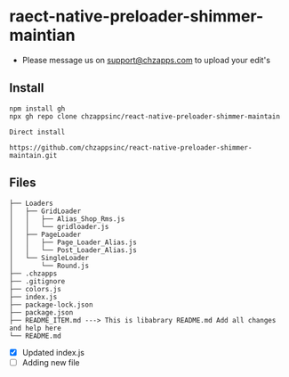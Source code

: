 # raect-native-preloader-shimmer-maintian

- Please message us on support@chzapps.com to upload your edit's

## Install

```
npm install gh
npx gh repo clone chzappsinc/react-native-preloader-shimmer-maintain

Direct install

https://github.com/chzappsinc/react-native-preloader-shimmer-maintain.git

```
## Files
```
├── Loaders
│   ├── GridLoader
│   │   ├── Alias_Shop_Rms.js
│   │   └── gridloader.js
│   ├── PageLoader
│   │   ├── Page_Loader_Alias.js
│   │   └── Post_Loader_Alias.js
│   └── SingleLoader
│       └── Round.js
├── .chzapps
├── .gitignore
├── colors.js
├── index.js
├── package-lock.json
├── package.json
├── README_ITEM.md ---> This is libabrary README.md Add all changes and help here
└── README.md

```
- [x] Updated index.js
- [ ] Adding new file

